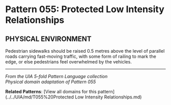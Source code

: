 # Pattern 055: Protected Low Intensity Relationships

## PHYSICAL ENVIRONMENT

Pedestrian sidewalks should be raised 0.5 metres above the level of parallel roads carrying fast-moving traffic, with some form of railing to mark the edge, or else pedestrians feel overwhelmed by the vehicles.

---

*From the UIA 5-fold Pattern Language collection*  
*Physical domain adaptation of Pattern 055*

**Related Patterns**: [View all domains for this pattern](../../UIA/md/T055%20Protected Low Intensity Relationships.md)
